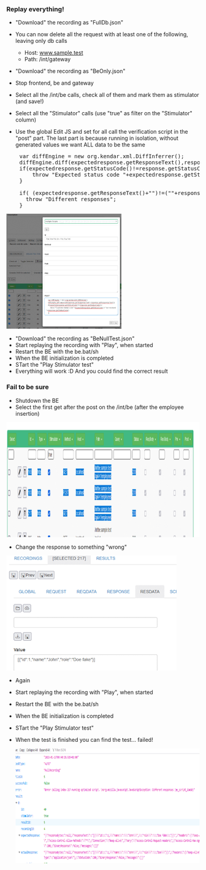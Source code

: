 
### Replay everything!

* "Download" the recording as "FullDb.json"
* You can now delete all the request with at least one of the following, leaving only db calls
  * Host: www.sample.test
  * Path: /int/gateway
* "Download" the recording as "BeOnly.json"
* Stop frontend, be and gateway
* Select all the /int/be calls, check all of them and mark them as stimulator (and save!)

* Select all the "Stimulator" calls (use "true" as filter on the "Stimulator" column)
* Use the global Edit JS and set for all call the verification script in the "post" part. The last part is because running in isolation, without generated values we want ALL data to be the same

<pre>
    var diffEngine = new org.kendar.xml.DiffInferrer();
    diffEngine.diff(expectedresponse.getResponseText(),response.getResponseText());
    if(expectedresponse.getStatusCode()!=response.getStatusCode()){
        throw "Expected status code "+expectedresponse.getStatusCode()+" but received "+response.getStatusCode();
    }

    if( (expectedresponse.getResponseText()+"")!=(""+response.getResponseText())){
   	  throw "Different responses";
    }
</pre>

<img src="../images/verify_structure_script.gif" height="300"/>

* "Download" the recording as "BeNullTest.json"
* Start replaying the recording with "Play", when started
* Restart the BE with the be.bat/sh
* When the BE initialization is completed
* STart the "Play Stimulator test"
* Everything will work :D And you could find the correct result 

### Fail to be sure

* Shutdown the BE
* Select the first get after the post on the /int/be (after the employee insertion)

<img src="../images/dbproxy_second_get_after_post.gif" height="300"/>

* Change the response to something "wrong"

<img src="../images/dbproxy_second_fake.gif" height="300"/>

* Again
* Start replaying the recording with "Play", when started
* Restart the BE with the be.bat/sh
* When the BE initialization is completed
* STart the "Play Stimulator test"
* When the test is finished you can find the test... failed!

  <img src="../images/dbproxy_second_fail.gif" height="300"/>
